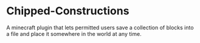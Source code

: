 # Chipped-Constructions
A minecraft plugin that lets permitted users save a collection of blocks into a file and place it somewhere in the world at any time.
